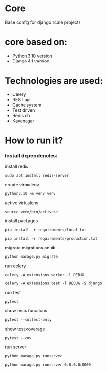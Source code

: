 # Core
Base config for django scale projects.

# core based on:
  - Python 3.10 version
  - Django 4.1 version

# Technologies are used:
  - Celery
  - REST api
  - Cache system
  - Test driven
  - Redis db
  - Kavenegar

# How to run it?

### install dependencies:

install redis

    sudo apt install redis-server

create virtualenv

    python3.10 -m venv venv

active virtualenv

    source venv/bin/activate

install packages

    pip install -r requirements/local.txt

    pip install -r requirements/production.txt

migrate migrations on db

    python manage.py migrate

run celery

    celery -A extensions worker -l DEBUG

    celery -A extensions beat -l DEBUG -S django

run test

    pytest

show tests functions

    pytest --collect-only

show test coverage

    pytest --cov

run server

    python manage.py runserver

    python manage.py runserver 0.0.0.0:8000
